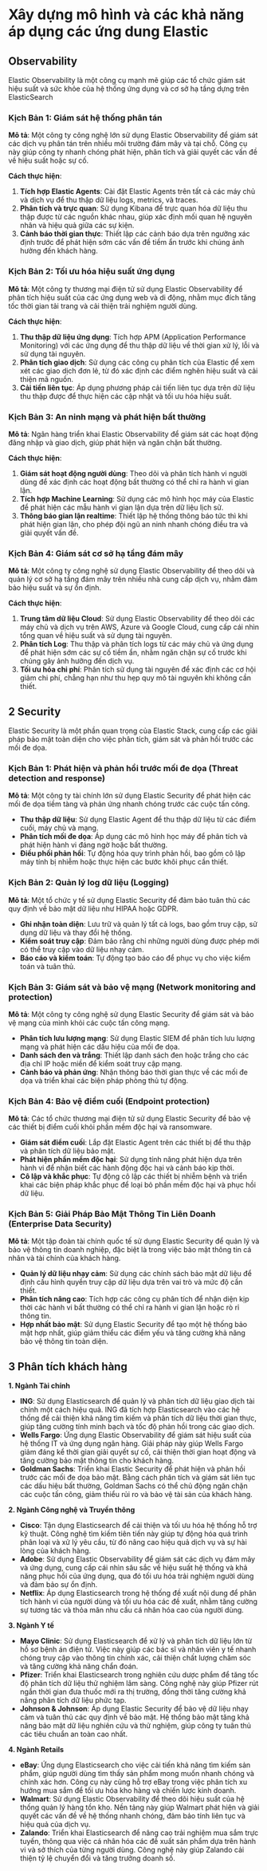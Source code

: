 # Xây dựng mô hình và các khả năng áp dụng các ứng dung Elastic

## Observability

Elastic Observability là một công cụ mạnh mẽ giúp các tổ chức giám sát hiệu suất và sức khỏe của hệ thống ứng dụng và cơ sở hạ tầng dựng trên ElasticSearch

### Kịch Bản 1: Giám sát hệ thống phân tán
**Mô tả**: Một công ty công nghệ lớn sử dụng Elastic Observability để giám sát các dịch vụ phân tán trên nhiều môi trường đám mây và tại chỗ. Công cụ này giúp công ty nhanh chóng phát hiện, phân tích và giải quyết các vấn đề về hiệu suất hoặc sự cố.

**Cách thực hiện**:
1. **Tích hợp Elastic Agents**: Cài đặt Elastic Agents trên tất cả các máy chủ và dịch vụ để thu thập dữ liệu logs, metrics, và traces.
2. **Phân tích và trực quan**: Sử dụng Kibana để trực quan hóa dữ liệu thu thập được từ các nguồn khác nhau, giúp xác định mối quan hệ nguyên nhân và hiệu quả giữa các sự kiện.
3. **Cảnh báo thời gian thực**: Thiết lập các cảnh báo dựa trên ngưỡng xác định trước để phát hiện sớm các vấn đề tiềm ẩn trước khi chúng ảnh hưởng đến khách hàng.

### Kịch Bản 2: Tối ưu hóa hiệu suất ứng dụng
**Mô tả**: Một công ty thương mại điện tử sử dụng Elastic Observability để phân tích hiệu suất của các ứng dụng web và di động, nhằm mục đích tăng tốc thời gian tải trang và cải thiện trải nghiệm người dùng.

**Cách thực hiện**:
1. **Thu thập dữ liệu ứng dụng**: Tích hợp APM (Application Performance Monitoring) với các ứng dụng để thu thập dữ liệu về thời gian xử lý, lỗi và sử dụng tài nguyên.
2. **Phân tích giao dịch**: Sử dụng các công cụ phân tích của Elastic để xem xét các giao dịch đơn lẻ, từ đó xác định các điểm nghẽn hiệu suất và cải thiện mã nguồn.
3. **Cải tiến liên tục**: Áp dụng phương pháp cải tiến liên tục dựa trên dữ liệu thu thập được để thực hiện các cập nhật và tối ưu hóa hiệu suất.

### Kịch Bản 3: An ninh mạng và phát hiện bất thường
**Mô tả**: Ngân hàng triển khai Elastic Observability để giám sát các hoạt động đăng nhập và giao dịch, giúp phát hiện và ngăn chặn bất thường.

**Cách thực hiện**:
1. **Giám sát hoạt động người dùng**: Theo dõi và phân tích hành vi người dùng để xác định các hoạt động bất thường có thể chỉ ra hành vi gian lận.
2. **Tích hợp Machine Learning**: Sử dụng các mô hình học máy của Elastic để phát hiện các mẫu hành vi gian lận dựa trên dữ liệu lịch sử.
3. **Thông báo gian lận realtime**: Thiết lập hệ thống thông báo tức thì khi phát hiện gian lận, cho phép đội ngũ an ninh nhanh chóng điều tra và giải quyết vấn đề.

### Kịch Bản 4: Giám sát cơ sở hạ tầng đám mây
**Mô tả**: Một công ty công nghệ sử dụng Elastic Observability để theo dõi và quản lý cơ sở hạ tầng đám mây trên nhiều nhà cung cấp dịch vụ, nhằm đảm bảo hiệu suất và sự ổn định.

**Cách thực hiện**:
1. **Trung tâm dữ liệu Cloud**: Sử dụng Elastic Observability để theo dõi các máy chủ và dịch vụ trên AWS, Azure và Google Cloud, cung cấp cái nhìn tổng quan về hiệu suất và sử dụng tài nguyên.
2. **Phân tích Log**: Thu thập và phân tích logs từ các máy chủ và ứng dụng để phát hiện sớm các sự cố tiềm ẩn, nhằm ngăn chặn sự cố trước khi chúng gây ảnh hưởng đến dịch vụ.
3. **Tối ưu hóa chi phí**: Phân tích sử dụng tài nguyên để xác định các cơ hội giảm chi phí, chẳng hạn như thu hẹp quy mô tài nguyên khi không cần thiết.

## 2 Security

Elastic Security là một phần quan trọng của Elastic Stack, cung cấp các giải pháp bảo mật toàn diện cho việc phân tích, giám sát và phản hồi trước các mối đe dọa. 

### Kịch Bản 1: Phát hiện và phản hồi trước mối đe dọa (Threat detection and response)
**Mô tả**: Một công ty tài chính lớn sử dụng Elastic Security để phát hiện các mối đe dọa tiềm tàng và phản ứng nhanh chóng trước các cuộc tấn công.
- **Thu thập dữ liệu**: Sử dụng Elastic Agent để thu thập dữ liệu từ các điểm cuối, máy chủ và mạng.
- **Phân tích mối đe dọa**: Áp dụng các mô hình học máy để phân tích và phát hiện hành vi đáng ngờ hoặc bất thường.
- **Điều phối phản hồi**: Tự động hóa quy trình phản hồi, bao gồm cô lập máy tính bị nhiễm hoặc thực hiện các bước khôi phục cần thiết.

### Kịch Bản 2: Quản lý log dữ liệu (Logging)
**Mô tả**: Một tổ chức y tế sử dụng Elastic Security để đảm bảo tuân thủ các quy định về bảo mật dữ liệu như HIPAA hoặc GDPR.
- **Ghi nhận toàn diện**: Lưu trữ và quản lý tất cả logs, bao gồm truy cập, sử dụng dữ liệu và thay đổi hệ thống.
- **Kiểm soát truy cập**: Đảm bảo rằng chỉ những người dùng được phép mới có thể truy cập vào dữ liệu nhạy cảm.
- **Báo cáo và kiểm toán**: Tự động tạo báo cáo để phục vụ cho việc kiểm toán và tuân thủ.

### Kịch Bản 3: Giám sát và bảo vệ mạng (Network monitoring and protection)
**Mô tả**: Một công ty công nghệ sử dụng Elastic Security để giám sát và bảo vệ mạng của mình khỏi các cuộc tấn công mạng.
- **Phân tích lưu lượng mạng**: Sử dụng Elastic SIEM để phân tích lưu lượng mạng và phát hiện các dấu hiệu của mối đe dọa.
- **Danh sách đen và trắng**: Thiết lập danh sách đen hoặc trắng cho các địa chỉ IP hoặc miền để kiểm soát truy cập mạng.
- **Cảnh báo và phản ứng**: Nhận thông báo thời gian thực về các mối đe dọa và triển khai các biện pháp phòng thủ tự động.

### Kịch Bản 4: Bảo vệ điểm cuối (Endpoint protection)
**Mô tả**: Các tổ chức thương mại điện tử sử dụng Elastic Security để bảo vệ các thiết bị điểm cuối khỏi phần mềm độc hại và ransomware.
- **Giám sát điểm cuối**: Lắp đặt Elastic Agent trên các thiết bị để thu thập và phân tích dữ liệu bảo mật.
- **Phát hiện phần mềm độc hại**: Sử dụng tính năng phát hiện dựa trên hành vi để nhận biết các hành động độc hại và cảnh báo kịp thời.
- **Cô lập và khắc phục**: Tự động cô lập các thiết bị nhiễm bệnh và triển khai các biện pháp khắc phục để loại bỏ phần mềm độc hại và phục hồi dữ liệu.

### Kịch Bản 5: Giải Pháp Bảo Mật Thông Tin Liên Doanh (Enterprise Data Security)
**Mô tả**: Một tập đoàn tài chính quốc tế sử dụng Elastic Security để quản lý và bảo vệ thông tin doanh nghiệp, đặc biệt là trong việc bảo mật thông tin cá nhân và tài chính của khách hàng.
- **Quản lý dữ liệu nhạy cảm**: Sử dụng các chính sách bảo mật dữ liệu để định cấu hình quyền truy cập dữ liệu dựa trên vai trò và mức độ cần thiết.
- **Phân tích nâng cao**: Tích hợp các công cụ phân tích để nhận diện kịp thời các hành vi bất thường có thể chỉ ra hành vi gian lận hoặc rò rỉ thông tin.
- **Hợp nhất bảo mật**: Sử dụng Elastic Security để tạo một hệ thống bảo mật hợp nhất, giúp giảm thiểu các điểm yếu và tăng cường khả năng bảo vệ thông tin toàn diện.

## 3 Phân tích khách hàng

**1. Ngành Tài chính**
- **ING**: Sử dụng Elasticsearch để quản lý và phân tích dữ liệu giao dịch tài chính một cách hiệu quả. ING đã tích hợp Elasticsearch vào các hệ thống để cải thiện khả năng tìm kiếm và phân tích dữ liệu thời gian thực, giúp tăng cường tính minh bạch và tốc độ phản hồi trong các giao dịch.
- **Wells Fargo**: Ứng dụng Elastic Observability để giám sát hiệu suất của hệ thống IT và ứng dụng ngân hàng. Giải pháp này giúp Wells Fargo giảm đáng kể thời gian giải quyết sự cố, cải thiện thời gian hoạt động và tăng cường bảo mật thông tin cho khách hàng.
- **Goldman Sachs**: Triển khai Elastic Security để phát hiện và phản hồi trước các mối đe dọa bảo mật. Bằng cách phân tích và giám sát liên tục các dấu hiệu bất thường, Goldman Sachs có thể chủ động ngăn chặn các cuộc tấn công, giảm thiểu rủi ro và bảo vệ tài sản của khách hàng.

**2. Ngành Công nghệ và Truyền thông**
- **Cisco**: Tận dụng Elasticsearch để cải thiện và tối ưu hóa hệ thống hỗ trợ kỹ thuật. Công nghệ tìm kiếm tiên tiến này giúp tự động hóa quá trình phân loại và xử lý yêu cầu, từ đó nâng cao hiệu quả dịch vụ và sự hài lòng của khách hàng.
- **Adobe**: Sử dụng Elastic Observability để giám sát các dịch vụ đám mây và ứng dụng, cung cấp cái nhìn sâu sắc về hiệu suất hệ thống và khả năng phục hồi của ứng dụng, qua đó tối ưu hóa trải nghiệm người dùng và đảm bảo sự ổn định.
- **Netflix**: Áp dụng Elasticsearch trong hệ thống đề xuất nội dung để phân tích hành vi của người dùng và tối ưu hóa các đề xuất, nhằm tăng cường sự tương tác và thỏa mãn nhu cầu cá nhân hóa cao của người dùng.

**3. Ngành Y tế**
- **Mayo Clinic**: Sử dụng Elasticsearch để xử lý và phân tích dữ liệu lớn từ hồ sơ bệnh án điện tử. Việc này giúp các bác sĩ và nhân viên y tế nhanh chóng truy cập vào thông tin chính xác, cải thiện chất lượng chăm sóc và tăng cường khả năng chẩn đoán.
- **Pfizer**: Triển khai Elasticsearch trong nghiên cứu dược phẩm để tăng tốc độ phân tích dữ liệu thử nghiệm lâm sàng. Công nghệ này giúp Pfizer rút ngắn thời gian đưa thuốc mới ra thị trường, đồng thời tăng cường khả năng phân tích dữ liệu phức tạp.
- **Johnson & Johnson**: Áp dụng Elastic Security để bảo vệ dữ liệu nhạy cảm và tuân thủ các quy định về bảo mật. Hệ thống bảo mật tăng khả năng bảo mật dữ liệu nghiên cứu và thử nghiệm, giúp công ty tuân thủ các tiêu chuẩn an toàn cao nhất.

**4. Ngành Retails**
- **eBay**: Ứng dụng Elasticsearch cho việc cải tiến khả năng tìm kiếm sản phẩm, giúp người dùng tìm thấy sản phẩm mong muốn nhanh chóng và chính xác hơn. Công cụ này cũng hỗ trợ eBay trong việc phân tích xu hướng mua sắm để tối ưu hóa kho hàng và chiến lược kinh doanh.
- **Walmart**: Sử dụng Elastic Observability để theo dõi hiệu suất của hệ thống quản lý hàng tồn kho. Nền tảng này giúp Walmart phát hiện và giải quyết các vấn đề về hệ thống nhanh chóng, đảm bảo tính liên tục và hiệu quả của dịch vụ.
- **Zalando**: Triển khai Elasticsearch để nâng cao trải nghiệm mua sắm trực tuyến, thông qua việc cá nhân hóa các đề xuất sản phẩm dựa trên hành vi và sở thích của từng người dùng. Công nghệ này giúp Zalando cải thiện tỷ lệ chuyển đổi và tăng trưởng doanh số.
